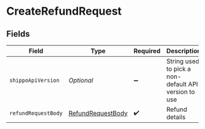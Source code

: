 # CreateRefundRequest


## Fields

| Field                                                             | Type                                                              | Required                                                          | Description                                                       | Example                                                           |
| ----------------------------------------------------------------- | ----------------------------------------------------------------- | ----------------------------------------------------------------- | ----------------------------------------------------------------- | ----------------------------------------------------------------- |
| `shippoApiVersion`                                                | *Optional<String>*                                                | :heavy_minus_sign:                                                | String used to pick a non-default API version to use              | 2018-02-08                                                        |
| `refundRequestBody`                                               | [RefundRequestBody](../../models/components/RefundRequestBody.md) | :heavy_check_mark:                                                | Refund details                                                    |                                                                   |